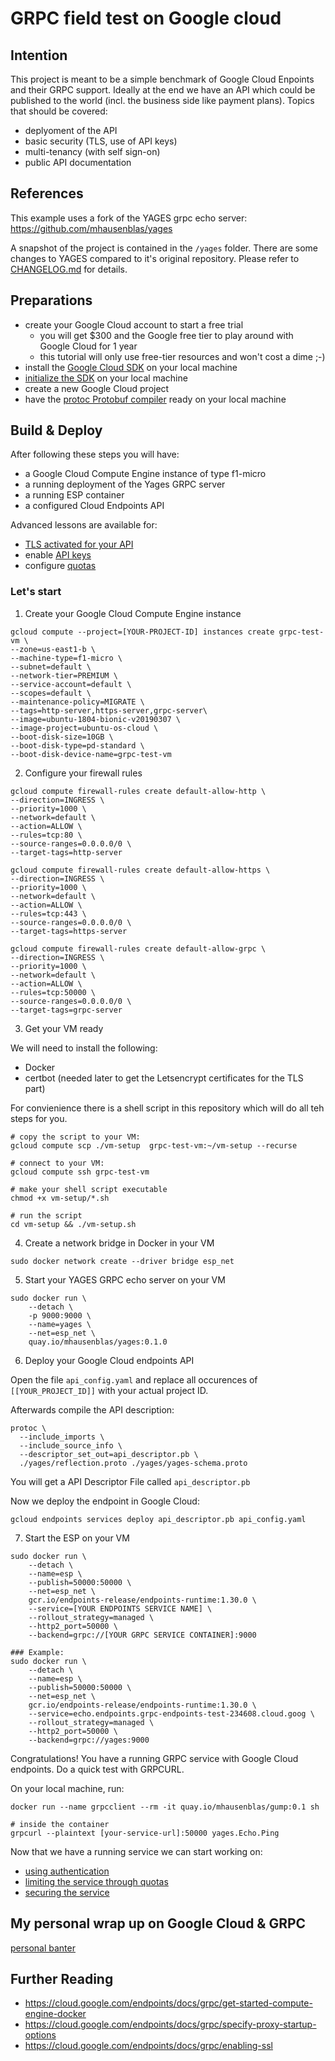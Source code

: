 # GRPC field test on Google cloud

## Intention

This project is meant to be a simple benchmark of Google Cloud Enpoints and their GRPC support.
Ideally at the end we have an API which could be published to the world (incl. the business side like payment plans).
Topics that should be covered:
- deplyoment of the API
- basic security (TLS, use of API keys)
- multi-tenancy (with self sign-on)
- public API documentation

## References

This example uses a fork of the YAGES grpc echo server:
https://github.com/mhausenblas/yages

A snapshot of the project is contained in the ``` /yages ``` folder.
There are some changes to YAGES compared to it's original repository.
Please refer to [CHANGELOG.md](./yages/CHANGELOG.md) for details.

## Preparations

- create your Google Cloud account to start a free trial
  - you will get $300 and the Google free tier to play around with Google Cloud for 1 year
  - this tutorial will only use free-tier resources and won't cost a dime ;-)
- install the [Google Cloud SDK](https://cloud.google.com/sdk/install) on your local machine
- [initialize the SDK](https://cloud.google.com/sdk/docs/initializing) on your local machine
- create a new Google Cloud project
- have the [protoc Protobuf compiler](https://github.com/protocolbuffers/protobuf) ready on your local machine 


## Build & Deploy

After following these steps you will have:
 - a Google Cloud Compute Engine instance of type f1-micro
 - a running deployment of the Yages GRPC server
 - a running ESP container
 - a configured Cloud Endpoints API

 Advanced lessons are available for:
 - [TLS activated for your API](./advances_lessons/TLS.md)
 - enable [API keys](./advances_lessons/API_AUTH.md)
 - configure [quotas](./advances_lessons/REQUEST_QUOTAS.md)

### Let's start

  1. Create your Google Cloud Compute Engine instance
  ``` 
  gcloud compute --project=[YOUR-PROJECT-ID] instances create grpc-test-vm \
  --zone=us-east1-b \
  --machine-type=f1-micro \
  --subnet=default \
  --network-tier=PREMIUM \
  --service-account=default \
  --scopes=default \
  --maintenance-policy=MIGRATE \
  --tags=http-server,https-server,grpc-server\
  --image=ubuntu-1804-bionic-v20190307 \
  --image-project=ubuntu-os-cloud \
  --boot-disk-size=10GB \
  --boot-disk-type=pd-standard \
  --boot-disk-device-name=grpc-test-vm  
```
2. Configure your firewall rules

```
gcloud compute firewall-rules create default-allow-http \
--direction=INGRESS \
--priority=1000 \
--network=default \
--action=ALLOW \
--rules=tcp:80 \
--source-ranges=0.0.0.0/0 \
--target-tags=http-server

gcloud compute firewall-rules create default-allow-https \
--direction=INGRESS \
--priority=1000 \
--network=default \
--action=ALLOW \
--rules=tcp:443 \
--source-ranges=0.0.0.0/0 \
--target-tags=https-server

gcloud compute firewall-rules create default-allow-grpc \
--direction=INGRESS \
--priority=1000 \
--network=default \
--action=ALLOW \
--rules=tcp:50000 \
--source-ranges=0.0.0.0/0 \
--target-tags=grpc-server
```

3. Get your VM ready

We will need to install the following:
- Docker
- certbot (needed later to get the Letsencrypt certificates for the TLS part)

For convienience there is a shell script in this repository which will do all teh steps for you.

```
# copy the script to your VM:
gcloud compute scp ./vm-setup  grpc-test-vm:~/vm-setup --recurse

# connect to your VM:
gcloud compute ssh grpc-test-vm

# make your shell script executable
chmod +x vm-setup/*.sh

# run the script
cd vm-setup && ./vm-setup.sh
```

4. Create a network bridge in Docker in your VM
```
sudo docker network create --driver bridge esp_net
```

5. Start your YAGES GRPC echo server on your VM
```
sudo docker run \
    --detach \
    -p 9000:9000 \
    --name=yages \
    --net=esp_net \
    quay.io/mhausenblas/yages:0.1.0
```


6. Deploy your Google Cloud endpoints API

Open the file ``` api_config.yaml ``` and replace all occurences of ``` [[YOUR_PROJECT_ID]] ``` with your actual project ID.

Afterwards compile the API description:
```
protoc \
  --include_imports \
  --include_source_info \
  --descriptor_set_out=api_descriptor.pb \
  ./yages/reflection.proto ./yages/yages-schema.proto
```
You will get a API Descriptor File called ``` api_descriptor.pb ```

Now we deploy the endpoint in Google Cloud:
```
gcloud endpoints services deploy api_descriptor.pb api_config.yaml
```

7. Start the ESP on your VM

```
sudo docker run \
    --detach \
    --name=esp \
    --publish=50000:50000 \
    --net=esp_net \
    gcr.io/endpoints-release/endpoints-runtime:1.30.0 \
    --service=[YOUR ENDPOINTS SERVICE NAME] \
    --rollout_strategy=managed \
    --http2_port=50000 \
    --backend=grpc://[YOUR GRPC SERVICE CONTAINER]:9000

### Example:
sudo docker run \
    --detach \
    --name=esp \
    --publish=50000:50000 \
    --net=esp_net \
    gcr.io/endpoints-release/endpoints-runtime:1.30.0 \
    --service=echo.endpoints.grpc-endpoints-test-234608.cloud.goog \
    --rollout_strategy=managed \
    --http2_port=50000 \
    --backend=grpc://yages:9000
```


Congratulations! You have a running GRPC service with Google Cloud endpoints.
Do a quick test with GRPCURL.

On your local machine, run:
```
docker run --name grpcclient --rm -it quay.io/mhausenblas/gump:0.1 sh

# inside the container
grpcurl --plaintext [your-service-url]:50000 yages.Echo.Ping
```

Now that we have a running service we can start working on:
- [using authentication](./advanced_lessons/API_KEYS.md)
- [limiting the service through quotas](./advanced_lessons/REQUEST_QUOTAS.md)
- [securing the service](./advanced_lessons/TLS.md)


## My personal wrap up on Google Cloud & GRPC
[personal banter](./WRAPUP.md)

## Further Reading
- https://cloud.google.com/endpoints/docs/grpc/get-started-compute-engine-docker
- https://cloud.google.com/endpoints/docs/grpc/specify-proxy-startup-options
- https://cloud.google.com/endpoints/docs/grpc/enabling-ssl

